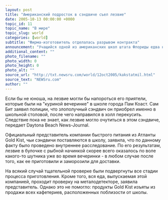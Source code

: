 ```yaml
---
layout: post
title: "Американский подросток в сэндвиче съел лезвие"
date: 2005-10-13 00:00:00 +0000
topic_id: 11
topic_name: "В мире"
topic_slug: world
categories: [world]
subtitle: "Фирма-изготовитель отделалась разрывом контракта"
announcement: "Учащийся одной из американских школ штата Флориды едва не зажевал лезвие опасной бритвы, которое оказалось в курином сэндвиче, купленном им в родной школе. 16-летний Крейг Бит, к счастью, не поранился, когда, надкусывая бутерброд, обнаружил в нем острый металлический предмет."
additional_content: ""
photo_filename: ""
photo_width: 0
photo_height: 0
photo_alt: ""
source_url: "http://txt.newsru.com/world/12oct2005/kakstatmil.html"
source_text: "NEWSru.com"
author: ""
---
```

Если бы не юноша, на лезвие могли бы напороться его приятели, которые были на "куриной вечеринке" в школе города Пам Коаст. Сам Бит заявил полиции, что злополучный сэндвич он приобрел именно в школьной столовой, после чего направился в холл перекусить. Следствие пока не знает, как лезвие могло очутиться в этом сэндвиче, передает Daytona Beach News-Journal.

Официальный представитель компании быстрого питания из Атланты Gold Kist, чьи сэндвичи поставляются в школу, заявила, что по данному факту было проведено внутреннее расследование. По его результатам, лезвие в булочке с рыбной начинкой скорее всего оказалось по воле какого-то шутника уже во время вечеринки - в любом случае после того, как ее приготовили и заморозили для доставки.

На всякий случай тщательной проверке были подвергнуты все стадии процесса приготовления. Кроме того, вся еда, выпускаемая этой компанией, проходит проверку на металодетекторе, заявила представитель. Однако это не помогло: продукты Gold Kist изъяты из продажи всех кафетериев, расположенных поблизости от школы.
